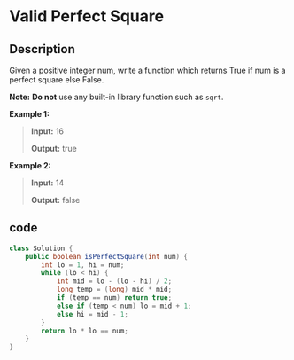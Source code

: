 # Valid Perfect Square

## Description

Given a positive integer num, write a function which returns True if num is a perfect square else False.

**Note:** **Do not** use any built-in library function such as `sqrt`.

**Example 1:**

> **Input:** 16 
>
> **Output:** true

**Example 2:**

> **Input:** 14 
>
> **Output:** false

## code

```java
class Solution {
    public boolean isPerfectSquare(int num) {
        int lo = 1, hi = num;
        while (lo < hi) {
            int mid = lo - (lo - hi) / 2;
            long temp = (long) mid * mid;
            if (temp == num) return true;
            else if (temp < num) lo = mid + 1;
            else hi = mid - 1;
        }
        return lo * lo == num;
    }
}
```

